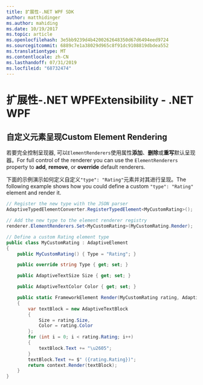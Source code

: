```yaml
---
title: 扩展性-.NET WPF SDK
author: matthidinger
ms.author: mahiding
ms.date: 10/19/2017
ms.topic: article
ms.openlocfilehash: 3e5bb9239d4b4200262648350d67d6494eed9724
ms.sourcegitcommit: 6889c7e1a38029d965c8f91dc9108819dbdea552
ms.translationtype: MT
ms.contentlocale: zh-CN
ms.lasthandoff: 07/31/2019
ms.locfileid: "68732474"
---
```

# <a name="extensibility---net-wpf"></a><span data-ttu-id="5e1ee-102">扩展性-.NET WPF</span><span class="sxs-lookup"><span data-stu-id="5e1ee-102">Extensibility - .NET WPF</span></span>

## <a name="custom-element-rendering"></a><span data-ttu-id="5e1ee-103">自定义元素呈现</span><span class="sxs-lookup"><span data-stu-id="5e1ee-103">Custom Element Rendering</span></span>

<span data-ttu-id="5e1ee-104">若要完全控制呈现器, 可以`ElementRenderers`使用属性**添加**、**删除**或**重写**默认呈现器。</span><span class="sxs-lookup"><span data-stu-id="5e1ee-104">For full control of the renderer you can use the `ElementRenderers` property to **add**, **remove**, or **override** default renderers.</span></span>

<span data-ttu-id="5e1ee-105">下面的示例演示如何定义自定义`"type": "Rating"`元素并对其进行呈现。</span><span class="sxs-lookup"><span data-stu-id="5e1ee-105">The following example shows how you could define a custom `"type": "Rating"` element and render it.</span></span>

```csharp
// Register the new type with the JSON parser
AdaptiveTypedElementConverter.RegisterTypedElement<MyCustomRating>();

// Add the new type to the element renderer registry
renderer.ElementRenderers.Set<MyCustomRating>(MyCustomRating.Render);

// Define a custom Rating element type
public class MyCustomRating : AdaptiveElement
{
    public MyCustomRating() { Type = "Rating"; }

    public override string Type { get; set; }

    public AdaptiveTextSize Size { get; set; }

    public AdaptiveTextColor Color { get; set; }

    public static FrameworkElement Render(MyCustomRating rating, AdaptiveRenderContext context)
    {
        var textBlock = new AdaptiveTextBlock
        {
            Size = rating.Size,
            Color = rating.Color
        };
        for (int i = 0; i < rating.Rating; i++)
        {
            textBlock.Text += "\u2605";
        }
        textBlock.Text += $" ({rating.Rating})";
        return context.Render(textBlock);
    }
}
```
